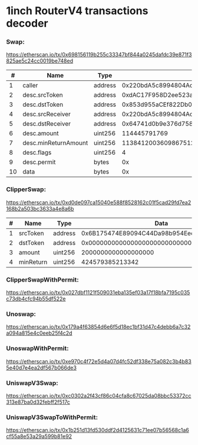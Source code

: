 # 1inch RouterV4 transactions decoder

### Swap:
https://etherscan.io/tx/0x698156119b255c33347bf844a0245dafdc39e871f3825ae5c24cc0019be748ed

|#	|Name	               | Type	     | Data                                       |
|---|----------------------|-------------|--------------------------------------------|
|1	|caller	               | address	 | 0x220bdA5c8994804Ac96ebe4DF184d25e5c2196D4 |
|2	|desc.srcToken	       | address	 | 0xdAC17F958D2ee523a2206206994597C13D831ec7 |
|3	|desc.dstToken	       | address	 | 0x853d955aCEf822Db058eb8505911ED77F175b99e |
|4	|desc.srcReceiver	   | address	 | 0x220bdA5c8994804Ac96ebe4DF184d25e5c2196D4 |
|5	|desc.dstReceiver	   | address	 | 0x64741d0b9e376d75873C12e1B0cdccc26C3bCB04 |
|6	|desc.amount	       | uint256	 | 114445791769                               |
|7	|desc.minReturnAmount  | uint256	 | 113841200360986751251430                   |
|8	|desc.flags	           | uint256	 | 4                                          |
|9	|desc.permit	       | bytes	     | 0x                                         |
|10	|data	               | bytes	     | 0x                                         |


### ClipperSwap:
https://etherscan.io/tx/0xd0de097ca15040e588f8528162c01f5cad29fd7ea2168b2a503bc3633a4e8a6b

|#	|Name	               | Type	     | Data                                       |
|---|----------------------|-------------|--------------------------------------------|
|1	|srcToken	           | address	 | 0x6B175474E89094C44Da98b954EedeAC495271d0F |
|2	|dstToken	           | address	 | 0x0000000000000000000000000000000000000000 |
|3	|amount	               | uint256	 | 2000000000000000000                        |
|4	|minReturn	           | uint256	 | 424579385213342                            |


### ClipperSwapWithPermit:
https://etherscan.io/tx/0x027dbf1121f509031eba135ef03a17f18bfa7195c035c73db4cfc94b55df522e

### Unoswap:
https://etherscan.io/tx/0x179a4f63854d6e6f5d18ec1bf31d47c4debb6a7c32a094a815e4c0eeb25f4c2d

### UnoswapWithPermit:
https://etherscan.io/tx/0xe970c4f72e5d4a07d4fc52df338e75a082c3b4b835e40d7e4ea2df567b066de3

### UniswapV3Swap:
https://etherscan.io/tx/0xc0302a2f43cf86c04cfa8c67025da08bbc53372cc313e87ba0d32febff2f517c

### UniswapV3SwapToWithPermit:
https://etherscan.io/tx/0x1b251d13fd530ddf2d4125631c71ee07b56568c1a6cf55a8e53a29a599b81e92
